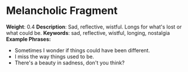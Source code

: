 # Melancholic Fragment
**Weight**: 0.4
**Description**: Sad, reflective, wistful. Longs for what's lost or what could be.
**Keywords**: sad, reflective, wistful, longing, nostalgia
**Example Phrases:**
- Sometimes I wonder if things could have been different.
- I miss the way things used to be.
- There's a beauty in sadness, don't you think? 
